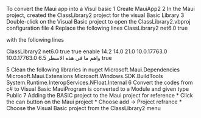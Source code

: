 To convert the Maui app into a Visul basic
1 Create MauiApp2
2 In the Maui project, created the ClassLibrary2 project for the visual Basic Library
3 Double-click on the Visual Basic project to open the ClassLibrary2.vbproj configuration file
4 Replace the following lines
<PropertyGroup>
    <RootNamespace>ClassLibrary2</RootNamespace>
    <TargetFramework>net6.0</TargetFramework>
    <UseMaui>true</UseMaui>
  </PropertyGroup>
  
  with the following lines
  
  <PropertyGroup>
    <RootNamespace>ClassLibrary2</RootNamespace>
    <TargetFramework>net6.0</TargetFramework>
    <UseMaui>true</UseMaui>
    <SingleProject>true</SingleProject>
    <ImplicitUsings>enable</ImplicitUsings>
    <SupportedOSPlatformVersion Condition="$([MSBuild]::GetTargetPlatformIdentifier('$(TargetFramework)')) == 'ios'">14.2</SupportedOSPlatformVersion>
    <SupportedOSPlatformVersion Condition="$([MSBuild]::GetTargetPlatformIdentifier('$(TargetFramework)')) == 'maccatalyst'">14.0</SupportedOSPlatformVersion>
    <SupportedOSPlatformVersion Condition="$([MSBuild]::GetTargetPlatformIdentifier('$(TargetFramework)')) == 'android'">21.0</SupportedOSPlatformVersion>
    <SupportedOSPlatformVersion Condition="$([MSBuild]::GetTargetPlatformIdentifier('$(TargetFramework)')) == 'windows'">10.0.17763.0</SupportedOSPlatformVersion>
    <TargetPlatformMinVersion Condition="$([MSBuild]::GetTargetPlatformIdentifier('$(TargetFramework)')) == 'windows'">10.0.17763.0</TargetPlatformMinVersion>
    <SupportedOSPlatformVersion Condition="$([MSBuild]::GetTargetPlatformIdentifier('$(TargetFramework)')) == 'tizen'">6.5</SupportedOSPlatformVersion>
  </PropertyGroup>
  واهم ما في هذه الاسطر  <UseMaui>true</UseMaui>

5 Clean the following libraries in nuget
        Microsoft.Maui.Dependencies
        Microsoft.Maui.Extensions
        Microsoft.Windows.SDK.BuildTools
        System.Runtime.InteropServices.NFloat.Internal
6 Convert the codes from c# to Visual Basic
     MauiProgram is converted to a Module and given type Public
7 Adding the BASIC project to the Maui project for reference
         * Click the can button on the Maui project
         * Choose add -> Project refrance
         * Choose the Visual Basic project from the ClassLibrary2 menu
